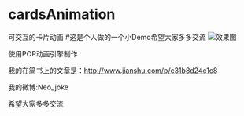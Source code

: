 # cardsAnimation
可交互的卡片动画
#这是个人做的一个小Demo希望大家多多交流
![效果图](http://upload-images.jianshu.io/upload_images/24274-0ffe961c658dbbe0.gif?imageMogr2/auto-orient/strip|imageView2/2/w/1240/q/100 "卡片动画Git")

使用POP动画引擎制作

我的在简书上的文章是：http://www.jianshu.com/p/c31b8d24c1c8

我的微博:Neo_joke

希望大家多多交流